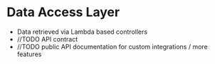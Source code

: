# Data Access Layer
- Data retrieved via Lambda based controllers
- //TODO API contract
- //TODO public API documentation for custom integrations / more features